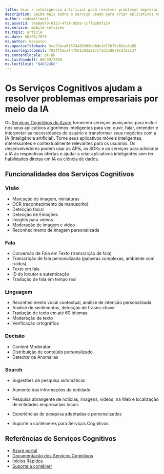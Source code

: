 ```yaml
---
title: Usar a inteligência artificial para resolver problemas empresariais com os Serviços Cognitivos do Azure
description: Saiba mais sobre o serviço usado para criar aplicativos móveis inteligentes habilitados para inteligência artificial.
author: codemillmatt
ms.assetid: 34a8a070-0123-4faf-8588-ccff02097224
ms.service: mobile-services
ms.topic: article
ms.date: 06/08/2020
ms.author: masoucou
ms.openlocfilehash: 5ce73eca61574409983eb8de1d77b76c82ec8a85
ms.sourcegitcommit: f02ff55cef47581303a217cf1d310879cd722237
ms.contentlocale: pt-BR
ms.lasthandoff: 06/09/2020
ms.locfileid: "84632468"
---
```

# <a name="cognitive-services-helps-to-solve-business-problems-by-using-ai"></a>Os Serviços Cognitivos ajudam a resolver problemas empresariais por meio da IA

Os [Serviços Cognitivos do Azure](https://azure.microsoft.com/services/cognitive-services/) fornecem serviços avançados para incluir nos seus aplicativos algoritmos inteligentes para ver, ouvir, falar, entender e interpretar as necessidades do usuário e transformar seus negócios com a IA (inteligência artificial). Torne seus aplicativos móveis inteligentes, interessantes e contextualmente relevantes para os usuários. Os desenvolvedores podem usar as APIs, os SDKs e os serviços para adicionar a IA às respectivas ofertas e ajudar a criar aplicativos inteligentes sem ter habilidades diretas em IA ou ciência de dados.

## <a name="cognitive-services-capabilities"></a>Funcionalidades dos Serviços Cognitivos

### <a name="vision"></a>Visão

- Marcação de imagem, miniaturas
- OCR (reconhecimento de manuscrito)
- Detecção facial
- Detecção de Emoções
- Insights para vídeos
- Moderação de imagem e vídeo
- Reconhecimento de imagem personalizada

### <a name="speech"></a>Fala

- Conversão de Fala em Texto (transcrição de fala)
- Transcrição de fala personalizada (palavras complexas, ambiente com ruídos)
- Texto em fala
- ID do locutor e autenticação
- Tradução de fala em tempo real

### <a name="language"></a>Linguagem

- Reconhecimento vocal contextual, análise de intenção personalizada
- Análise de sentimentos, detecção de frases-chave
- Tradução de texto em até 60 idiomas
- Moderação de texto
- Verificação ortográfica

### <a name="decision"></a>Decisão

- Content Moderator
- Distribuição de conteúdo personalizado
- Detector de Anomalias

### <a name="search"></a>Search

- Sugestões de pesquisa automáticas 
- Aumento das informações da entidade
- Pesquisa abrangente de notícias, imagens, vídeos, na Web e localização de entidades empresariais locais
- Experiências de pesquisa adaptadas e personalizadas

- Suporte a contêineres para Serviços Cognitivos

##  <a name="cognitive-services-references"></a>Referências de Serviços Cognitivos

- [Azure portal](https://portal.azure.com) 
- [Documentação dos Serviços Cognitivos](/azure/cognitive-services/welcome)
- [Inícios Rápidos](/azure/cognitive-services/cognitive-services-apis-create-account)
- [Suporte a contêiner](/azure/cognitive-services/cognitive-services-container-support)
